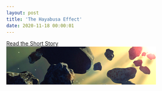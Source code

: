 ```yaml
---
layout: post
title: 'The Hayabusa Effect'
date: 2020-11-18 00:00:01
---
```



[Read the Short Story<br> ![Asteroids](/pic/Asteroids-Sun-400x100.png "Asteroids Sun")  ](http://rickywilhelmson.com/TheHayabusaEffect/)
